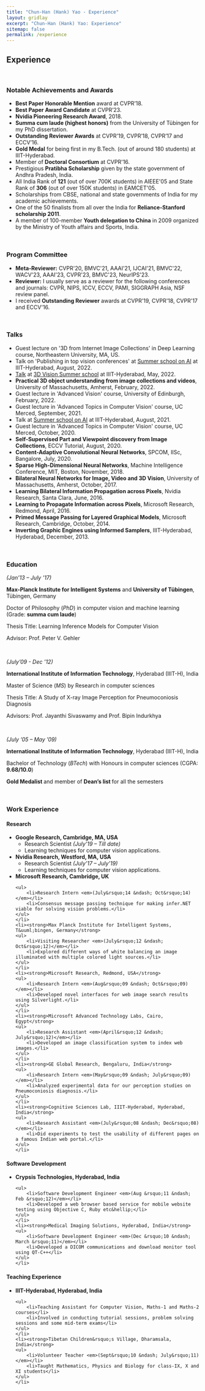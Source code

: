 ```yaml
---
title: "Chun-Han (Hank) Yao - Experience"
layout: gridlay
excerpt: "Chun-Han (Hank) Yao: Experience"
sitemap: false
permalink: /experience
---
```


## Experience

<p>&nbsp;</p>

<h3>Notable Achievements and Awards</h3>

<ul>
<li><strong>Best Paper Honorable Mention</strong> award at CVPR’18.</li>
<li><strong>Best Paper Award Candidate</strong> at CVPR’23.</li>
<li><strong>Nvidia Pioneering Research Award</strong>, 2018.</li>
<li><strong>Summa cum laude (highest honors)</strong> from the University of Tübingen for my PhD dissertation.</li>
<li><strong>Outstanding Reviewer Awards</strong> at CVPR'19, CVPR’18, CVPR’17 and ECCV’16.</li>
<li><strong>Gold Medal</strong> for being first in my B.Tech. (out of around 180 students) at IIIT-Hyderabad.</li>
<li>Member of <strong>Doctoral Consortium</strong> at CVPR'16.</li>
<li>Prestigious <strong>Pratibha Scholarship</strong> given by the state government of Andhra Pradesh, India.</li>
<li>All India Rank of <strong>121</strong> (out of over 700K students) in AIEEE'05 and State Rank of <strong>306</strong> (out of over 150K students) in EAMCET'05.</li>
<li>Scholarships from CBSE, national and state governments of India for my academic achievements.</li>
<li>One of the 50 finalists from all over the India for <strong>Reliance-Stanford scholarship 2011</strong>.</li>
<li>A member of 100-member <strong>Youth delegation to China</strong> in 2009 organized by the Ministry of Youth affairs and Sports, India.</li>
</ul>

<p>&nbsp;</p>

<h3>Program Committee</h3>
<ul>
<li><strong>Meta-Reviewer:</strong> CVPR'20, BMVC'21, AAAI'21, IJCAI'21, BMVC'22, WACV'23, AAAI'23, CVPR'23, BMVC'23, NeurIPS'23.</li>
<li><strong>Reviewer:</strong> I usually serve as a reviewer for the following conferences and journals: CVPR, NIPS, ICCV, ECCV, PAMI, SIGGRAPH Asia, NSF review panel.</li>
<li>I received <strong>Outstanding Reviewer</strong> awards at CVPR'19, CVPR'18, CVPR'17 and ECCV'16. </li>
</ul>

<p>&nbsp;</p>

<h3>Talks</h3>
<ul>
<li> Guest lecture on '3D from Internet Image Collections' in Deep Learning course, Northeastern University, MA, US.</li>
<li>Talk on 'Publishing in top vision conferences' at <a href="https://cvit.iiit.ac.in/summerschool2022/">Summer school on AI</a> at IIIT-Hyderabad, August, 2022.</li>
<li><a href="https://www.youtube.com/watch?v=aIgC5izulkk">Talk</a> at <a href="https://cvit.iiit.ac.in/workshops/3dvision/">3D Vision Summer school</a> at IIIT-Hyderabad, May, 2022.</li>
<li><strong>Practical 3D object understanding from image collections and videos</strong>, University of Massachusetts, Amherst, February, 2022.</li>
<li>Guest lecture in 'Advanced Vision' course, University of Edinburgh, February, 2022.</li>
<li>Guest lecture in 'Advanced Topics in Computer Vision' course, UC Merced, September, 2021.</li>
<li>Talk at <a href="https://cvit.iiit.ac.in/summerschool2021/program.php">Summer school on AI</a> at IIIT-Hyderabad, August, 2021.</li>
<li>Guest lecture in 'Advanced Topics in Computer Vision' course, UC Merced, October, 2020.</li>
<li><strong>Self-Supervised Part and Viewpoint discovery from Image Collections</strong>, ECCV Tutorial, August, 2020.</li>	
<li><strong>Content-Adaptive Convolutional Neural Networks</strong>, SPCOM, IISc, Bangalore, July, 2020.</li>
<li><strong>Sparse High-Dimensional Neural Networks</strong>, Machine Intelligence Conference, MIT, Boston, November, 2018.</li>
<li><strong>Bilateral Neural Networks for Image, Video and 3D Vision</strong>, University of Massachusetts, Amherst, October, 2017.</li>
<li><strong>Learning Bilateral Information Propagation across Pixels</strong>, Nvidia Research, Santa Clara, June, 2016.</li>
<li><strong>Learning to Propagate Information across Pixels</strong>, Microsoft Research, Redmond, April, 2016.</li>
<li><strong>Primed Message Passing for Layered Graphical Models</strong>, Microsoft Research, Cambridge, October, 2014.</li>
<li><strong>Inverting Graphic Engines using Informed Samplers</strong>, IIIT-Hyderabad, Hyderabad, December, 2013.</li>
</ul>

<p>&nbsp;</p>

<h3>Education</h3>

<p><em>(Jan&rsquo;13 &ndash; July &rsquo;17)</em></p>

<p><strong>Max-Planck Institute for Intelligent Systems</strong> and <strong>University of T&uuml;bingen</strong>, T&uuml;bingen, Germany</p>

<p>Doctor of Philosophy (<em>PhD</em>) in computer vision and machine learning (Grade: <strong>summa cum laude</strong>)</p>

<p>Thesis Title: Learning Inference Models for Computer Vision</p>

<p>Advisor: Prof. Peter V. Gehler</p>

<p>&nbsp;</p>

<p><em>(July&rsquo;09 - Dec &rsquo;12)</em></p>

<p><strong>International Institute of Information Technology</strong>, Hyderabad (IIIT-H), India</p>

<p>Master of Science (<em>MS</em>) by Research in computer sciences</p>

<p>Thesis Title: A Study of X-ray Image Perception for Pneumoconiosis Diagnosis</p>

<p>Advisors: Prof. Jayanthi Sivaswamy and Prof. Bipin Indurkhya</p>

<p>&nbsp;</p>

<p><em>(July &rsquo;05 &ndash; May &rsquo;09)</em></p>

<p><strong>International Institute of Information Technology</strong>, Hyderabad (IIIT-H), India</p>

<p>Bachelor of Technology (<em>BTech</em>) with Honours in computer sciences (CGPA: <strong>9.68/10.0</strong>)</p>

<p><strong>Gold Medalist </strong>and member of <strong>Dean&rsquo;s list&nbsp;</strong>for all the semesters</p>

<p>&nbsp;</p>

<h3>Work Experience</h3>

<h4>Research</h4>

<ul>
<li><strong>Google Research, Cambridge, MA, USA</strong>
<ul>
	<li>Research Scientist <em>(July&rsquo;19 &ndash; Till date)</em></li>
	<li>Learning techniques for computer vision applications.</li>
</ul>
</li>

<li><strong>Nvidia Research, Westford, MA, USA</strong>

<ul>
	<li>Research Scientist <em>(July&rsquo;17 &ndash; July&rsquo;19)</em></li>
	<li>Learning techniques for computer vision applications.</li>
</ul>
</li>
	<li><strong>Microsoft Research, Cambridge, UK</strong>

	<ul>
		<li>Research Intern <em>(July&rsquo;14 &ndash; Oct&rsquo;14)</em></li>
		<li>Consensus message passing technique for making infer.NET viable for solving vision problems.</li>
	</ul>
	</li>
	<li><strong>Max Planck Institute for Intelligent Systems, T&uuml;bingen, Germany</strong>
	<ul>
		<li>Visiting Researcher <em>(July&rsquo;12 &ndash; Oct&rsquo;12)</em></li>
		<li>Explored different ways of white balancing an image illuminated with multiple colored light sources.</li>
	</ul>
	</li>
	<li><strong>Microsoft Research, Redmond, USA</strong>
	<ul>
		<li>Research Intern <em>(Aug&rsquo;09 &ndash; Oct&rsquo;09)</em></li>
		<li>Developed novel interfaces for web image search results using Silverlight.</li>
	</ul>
	</li>
	<li><strong>Microsoft Advanced Technology Labs, Cairo, Egypt</strong>
	<ul>
		<li>Research Assistant <em>(April&rsquo;12 &ndash; July&rsquo;12)</em></li>
		<li>Developed an image classification system to index web images.</li>
	</ul>
	</li>
	<li><strong>GE Global Research, Bengaluru, India</strong>
	<ul>
		<li>Research Intern <em>(May&rsquo;09 &ndash; July&rsquo;09)</em></li>
		<li>Analyzed experimental data for our perception studies on Pneumoconiosis diagnosis.</li>
	</ul>
	</li>
	<li><strong>Cognitive Sciences Lab, IIIT-Hyderabad, Hyderabad, India</strong>
	<ul>
		<li>Research Assistant <em>(July&rsquo;08 &ndash; Dec&rsquo;08)</em></li>
		<li>Did experiments to test the usability of different pages on a famous Indian web portal.</li>
	</ul>
	</li>
</ul>

<h4>Software Development</h4>

<ul>
	<li><strong>Crypsis Technologies, Hyderabad, India</strong>

	<ul>
		<li>Software Development Engineer <em>(Aug &rsquo;11 &ndash; Feb &rsquo;12)</em></li>
		<li>Developed a web browser based service for mobile website testing using Objective C, Ruby etc&hellip;</li>
	</ul>
	</li>
	<li><strong>Medical Imaging Solutions, Hyderabad, India</strong>
	<ul>
		<li>Software Development Engineer <em>(Dec &rsquo;10 &ndash; March &rsquo;11)</em></li>
		<li>Developed a DICOM communications and download monitor tool using QT-C++</li>
	</ul>
	</li>
</ul>

<h4>Teaching Experience</h4>

<ul>
	<li><strong>IIIT-Hyderabad, Hyderabad, India</strong>

	<ul>
		<li>Teaching Assistant for Computer Vision, Maths-1 and Maths-2 courses</li>
		<li>Involved in conducting tutorial sessions, problem solving sessions and some mid-term exams</li>
	</ul>
	</li>
	<li><strong>Tibetan Children&rsquo;s Village, Dharamsala, India</strong>
	<ul>
		<li>Volunteer Teacher <em>(Sept&rsquo;10 &ndash; July&rsquo;11)</em></li>
		<li>Taught Mathematics, Physics and Biology for class-IX, X and XI students</li>
	</ul>
	</li>
</ul>

<p>&nbsp;</p>


<!-- <h3>Resume</h3>

<p>(<a href="/uploads/ckeditor/attachments/189/resume_varunjampani-Web.pdf">pdf</a>)</p> -->
